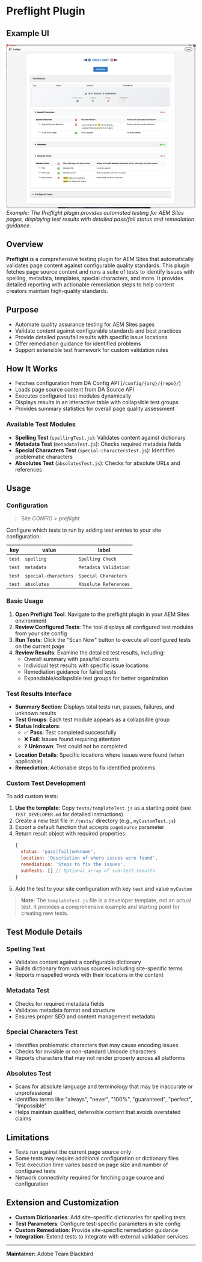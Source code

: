 # Preflight Plugin

## Example UI

![Example UI: Preflight Test Results](screenshot-1.jpg)
*Example: The Preflight plugin provides automated testing for AEM Sites pages, displaying test results with detailed pass/fail status and remediation guidance.*

## Overview

**Preflight** is a comprehensive testing plugin for AEM Sites that automatically validates page content against configurable quality standards. This plugin fetches page source content and runs a suite of tests to identify issues with spelling, metadata, templates, special characters, and more. It provides detailed reporting with actionable remediation steps to help content creators maintain high-quality standards.

## Purpose

- Automate quality assurance testing for AEM Sites pages
- Validate content against configurable standards and best practices  
- Provide detailed pass/fail results with specific issue locations
- Offer remediation guidance for identified problems
- Support extensible test framework for custom validation rules

## How It Works

- Fetches configuration from DA Config API (`/config/{org}/{repo}/`)
- Loads page source content from DA Source API 
- Executes configured test modules dynamically
- Displays results in an interactive table with collapsible test groups
- Provides summary statistics for overall page quality assessment

### Available Test Modules

- **Spelling Test** (`spellingTest.js`): Validates content against dictionary
- **Metadata Test** (`metadataTest.js`): Checks required metadata fields
- **Special Characters Test** (`special-charactersTest.js`): Identifies problematic characters
- **Absolutes Test** (`absolutesTest.js`): Checks for absolute URLs and references

## Usage

### Configuration

> Site _CONFIG_ > _preflight_

Configure which tests to run by adding test entries to your site configuration:

| key | value | label |
| --- | ----- | ----- |
| `test` | `spelling` | `Spelling Check` |
| `test` | `metadata` | `Metadata Validation` |
| `test` | `special-characters` | `Special Characters` |
| `test` | `absolutes` | `Absolute References` |

### Basic Usage

1. **Open Preflight Tool**: Navigate to the preflight plugin in your AEM Sites environment
2. **Review Configured Tests**: The tool displays all configured test modules from your site config
3. **Run Tests**: Click the "Scan Now" button to execute all configured tests on the current page
4. **Review Results**: Examine the detailed test results, including:
   - Overall summary with pass/fail counts
   - Individual test results with specific issue locations
   - Remediation guidance for failed tests
   - Expandable/collapsible test groups for better organization

### Test Results Interface

- **Summary Section**: Displays total tests run, passes, failures, and unknown results
- **Test Groups**: Each test module appears as a collapsible group
- **Status Indicators**: 
  - ✅ **Pass**: Test completed successfully
  - ❌ **Fail**: Issues found requiring attention
  - ❓ **Unknown**: Test could not be completed
- **Location Details**: Specific locations where issues were found (when applicable)
- **Remediation**: Actionable steps to fix identified problems

### Custom Test Development

To add custom tests:

1. **Use the template**: Copy `tests/templateTest.js` as a starting point (see `TEST_DEVELOPER.md` for detailed instructions)
2. Create a new test file in `/tests/` directory (e.g., `myCustomTest.js`)
3. Export a default function that accepts `pageSource` parameter
4. Return result object with required properties:
   ```javascript
   {
     status: 'pass|fail|unknown',
     location: 'Description of where issues were found',
     remediation: 'Steps to fix the issues',
     subTests: [] // Optional array of sub-test results
   }
   ```
5. Add the test to your site configuration with key `test` and value `myCustom`

> **Note**: The `templateTest.js` file is a developer template, not an actual test. It provides a comprehensive example and starting point for creating new tests.

## Test Module Details

### Spelling Test
- Validates content against a configurable dictionary
- Builds dictionary from various sources including site-specific terms
- Reports misspelled words with their locations in the content

### Metadata Test  
- Checks for required metadata fields
- Validates metadata format and structure
- Ensures proper SEO and content management metadata

### Special Characters Test
- Identifies problematic characters that may cause encoding issues
- Checks for invisible or non-standard Unicode characters
- Reports characters that may not render properly across all platforms

### Absolutes Test
- Scans for absolute language and terminology that may be inaccurate or unprofessional
- Identifies terms like "always", "never", "100%", "guaranteed", "perfect", "impossible"
- Helps maintain qualified, defensible content that avoids overstated claims

## Limitations

- Tests run against the current page source only
- Some tests may require additional configuration or dictionary files
- Test execution time varies based on page size and number of configured tests
- Network connectivity required for fetching page source and configuration

## Extension and Customization

- **Custom Dictionaries**: Add site-specific dictionaries for spelling tests
- **Test Parameters**: Configure test-specific parameters in site config
- **Custom Remediation**: Provide site-specific remediation guidance
- **Integration**: Extend tests to integrate with external validation services

---

**Maintainer:** Adobe Team Blackbird
